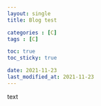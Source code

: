```yaml
---
layout: single
title: Blog test

categories : [C]
tags : [C]

toc: true
toc_sticky: true

date: 2021-11-23
last_modified_at: 2021-11-23
---
```


text